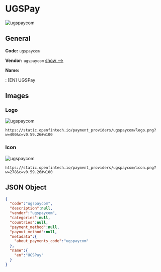 
# UGSPay 
![ugspaycom](https://static.openfintech.io/payment_providers/ugspaycom/logo.png?w=400&c=v0.59.26#w100)  

## General 
 
**Code:** `ugspaycom` 
 
**Vendor:** `ugspaycom` [show -->](/vendors/ugspaycom/) 
 
**Name:** 
 
:	[EN] UGSPay 
 

## Images 

### Logo 
 
![ugspaycom](https://static.openfintech.io/payment_providers/ugspaycom/logo.png?w=400&c=v0.59.26#w100)  

```
https://static.openfintech.io/payment_providers/ugspaycom/logo.png?w=400&c=v0.59.26#w100
```  

### Icon 
 
![ugspaycom](https://static.openfintech.io/payment_providers/ugspaycom/icon.png?w=278&c=v0.59.26#w100)  

```
https://static.openfintech.io/payment_providers/ugspaycom/icon.png?w=278&c=v0.59.26#w100
```  

## JSON Object 

```json
{
  "code":"ugspaycom",
  "description":null,
  "vendor":"ugspaycom",
  "categories":null,
  "countries":null,
  "payment_method":null,
  "payout_method":null,
  "metadata":{
    "about_payments_code":"ugspaycom"
  },
  "name":{
    "en":"UGSPay"
  }
}
```  
